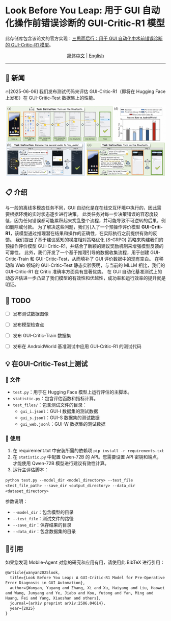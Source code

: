 # Look Before You Leap: 用于 GUI 自动化操作前错误诊断的 GUI-Critic-R1 模型
此存储库包含该论文的官方实现：[三思而后行：用于 GUI 自动化中术前错误诊断的 GUI-Critic-R1 模型](https://arxiv.org/abs/2506.04614)。

<div align="center">
<a href="README_zh.md">简体中文</a> | <a href="README.md">English</a>
<hr>
</div>
 
## 📢 新闻
🔥[2025-06-06] 我们发布测试代码来评估 GUI-Critic-R1（即将在 Hugging Face 上发布）在 GUI-Critic-Test 数据集上的性能。

![](assets/introduction.png)
## 📋 介绍
与一般的离线多模态任务不同，GUI 自动化是在在线交互环境中执行的，因此需要根据环境的实时状态逐步进行决策。
此类任务对每一步决策错误的容忍度较低，因为任何错误都可能累积起来扰乱整个流程，并可能导致不可逆转的后果，例如删除或付款。
为了解决这些问题，我们引入了一个预操作评价模型 **GUI-Criti-R1**，该模型通过推理潜在结果和操作的正确性，在实际执行之前提供有效的反馈。
我们提出了基于建议感知的梯度相对策略优化 (S-GRPO) 策略来构建我们的预操作评价模型 GUI-Critic-R1，并结合了新颖的建议奖励机制来增强模型反馈的可靠性。
此外，我们开发了一个基于推理引导的数据收集流程，用于创建 GUI-Critic-Train 和 GUI-Critic-Test，从而填补了 GUI 评价数据中的现有空白。
在移动和 Web 领域的 GUI-Critic-Test 静态实验表明，与当前的 MLLM 相比，我们的 GUI-Critic-R1 在 Critic 准确率方面具有显著优势。
在 GUI 自动化基准测试上的动态评估进一步凸显了我们模型的有效性和优越性，成功率和运行效率的提升就是明证。

## 📍 TODO
- [ ] 发布测试数据图像
- [ ] 发布模型检查点
- [ ] 发布 GUI-Critic-Train 数据集
- [ ] 发布在 AndroidWorld 基准测试中应用 GUI-Critic-R1 的测试代码


## 💡 在GUI-Critic-Test上测试
### 📑 文件

- `test.py`：用于在 Hugging Face 模型上运行评估的主脚本。
- `statistic.py`：包含评估函数和指标计算。
- `test_files/`：包含测试文件的目录：
  - `gui_i.jsonl`：GUI-I 数据集的测试数据
  - `gui_s.jsonl`：GUI-S 数据集的测试数据
  - `gui_web.jsonl`：GUI-W 数据集的测试数据
  
### 🔧 使用

1. 在 requirement.txt 中安装所需的依赖项
`pip install -r requirements.txt`
2. 在 `statistic.py` 中配置 Qwen-72B 的 API。您需要设置 API 密钥和端点，才能使用 Qwen-72B 模型进行建议有效性计算。
3. 运行主评估脚本：

`python test.py --model_dir <model_directory>
--test_file <test_file_path>
--save_dir <output_directory>
--data_dir <dataset_directory>`

参数说明：
  - `--model_dir`：包含模型的目录
  - `--test_file`：测试文件的路径
  - `--save_dir`：保存结果的目录
  - `--data_dir`：包含数据集的目录

## 📑引用

如果您发现 Mobile-Agent 对您的研究和应用有用，请使用此 BibTeX 进行引用：
```
@article{wanyan2025look,
  title={Look Before You Leap: A GUI-Critic-R1 Model for Pre-Operative Error Diagnosis in GUI Automation},
  author={Wanyan, Yuyang and Zhang, Xi and Xu, Haiyang and Liu, Haowei and Wang, Junyang and Ye, Jiabo and Kou, Yutong and Yan, Ming and Huang, Fei and Yang, Xiaoshan and others},
  journal={arXiv preprint arXiv:2506.04614},
  year={2025}
}
```